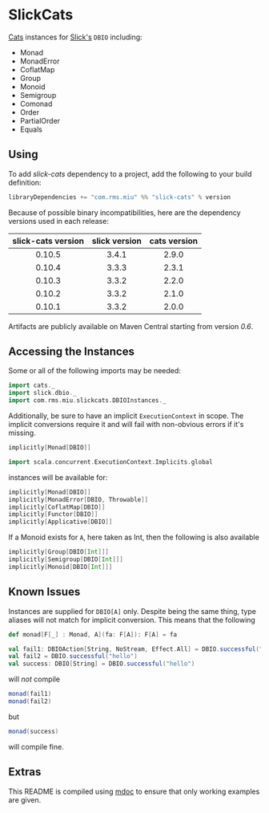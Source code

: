SlickCats
==========

[Cats](https://github.com/typelevel/cats) instances for [Slick's](http://slick.typesafe.com/) `DBIO` including:
* Monad
* MonadError
* CoflatMap
* Group
* Monoid
* Semigroup
* Comonad
* Order
* PartialOrder
* Equals

## Using
To add *slick-cats* dependency to a project, add the following to your build definition:
```scala
libraryDependencies += "com.rms.miu" %% "slick-cats" % version
```

Because of possible binary incompatibilities, here are the dependency versions used in each release:

| slick-cats version | slick version | cats version |
|:------------------:|:-------------:|:------------:|
|       0.10.5       |     3.4.1     |    2.9.0     |
|       0.10.4       |     3.3.3     |    2.3.1     |
|       0.10.3       |     3.3.2     |    2.2.0     |
|       0.10.2       |     3.3.2     |    2.1.0     |
|       0.10.1       |     3.3.2     |    2.0.0     |

Artifacts are publicly available on Maven Central starting from version *0.6*.

## Accessing the Instances
Some or all of the following imports may be needed:
```scala mdoc:silent
import cats._
import slick.dbio._
import com.rms.miu.slickcats.DBIOInstances._
```
Additionally, be sure to have an implicit `ExecutionContext` in scope. The implicit conversions require it
and will fail with non-obvious errors if it's missing.
```scala mdoc:fail
implicitly[Monad[DBIO]]
```

```scala mdoc:silent
import scala.concurrent.ExecutionContext.Implicits.global
```

instances will be available for:
```scala mdoc:silent
implicitly[Monad[DBIO]]
implicitly[MonadError[DBIO, Throwable]]
implicitly[CoflatMap[DBIO]]
implicitly[Functor[DBIO]]
implicitly[Applicative[DBIO]]
```

If a Monoid exists for `A`, here taken as Int, then the following is also available
```scala mdoc:silent
implicitly[Group[DBIO[Int]]]
implicitly[Semigroup[DBIO[Int]]]
implicitly[Monoid[DBIO[Int]]]
```

## Known Issues
Instances are supplied for `DBIO[A]` only. Despite being the same thing,
type aliases will not match for implicit conversion. This means that the following

```scala mdoc
def monad[F[_] : Monad, A](fa: F[A]): F[A] = fa

val fail1: DBIOAction[String, NoStream, Effect.All] = DBIO.successful("hello")
val fail2 = DBIO.successful("hello")
val success: DBIO[String] = DBIO.successful("hello")
```
will _not_ compile
```scala mdoc:fail
monad(fail1)
monad(fail2)
```
but
```scala mdoc
monad(success)
```
will compile fine.

## Extras
This README is compiled using [mdoc](https://scalameta.org/mdoc/) to ensure that only working examples are given.
